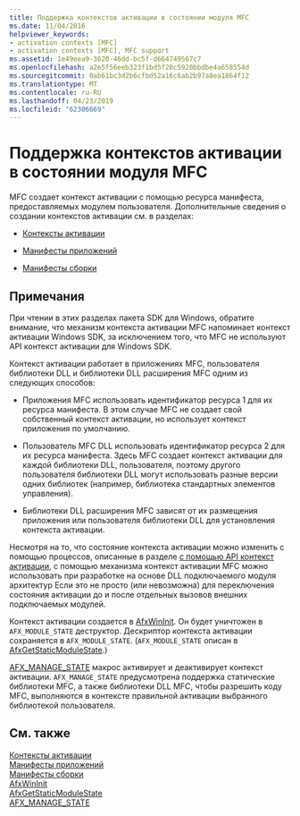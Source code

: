 ```yaml
---
title: Поддержка контекстов активации в состоянии модуля MFC
ms.date: 11/04/2016
helpviewer_keywords:
- activation contexts [MFC]
- activation contexts [MFC], MFC support
ms.assetid: 1e49eea9-3620-46dd-bc5f-d664749567c7
ms.openlocfilehash: a2e5f56eeb323f1bd5f20c5920bbdbe4a658554d
ms.sourcegitcommit: 0ab61bc3d2b6cfbd52a16c6ab2b97a8ea1864f12
ms.translationtype: MT
ms.contentlocale: ru-RU
ms.lasthandoff: 04/23/2019
ms.locfileid: "62306669"
---
```

# <a name="support-for-activation-contexts-in-the-mfc-module-state"></a>Поддержка контекстов активации в состоянии модуля MFC

MFC создает контекст активации с помощью ресурса манифеста, предоставляемых модулем пользователя. Дополнительные сведения о создании контекстов активации см. в разделах:

- [Контексты активации](/windows/desktop/SbsCs/activation-contexts)

- [Манифесты приложений](/windows/desktop/SbsCs/application-manifests)

- [Манифесты сборки](/windows/desktop/SbsCs/assembly-manifests)

## <a name="remarks"></a>Примечания

При чтении в этих разделах пакета SDK для Windows, обратите внимание, что механизм контекста активации MFC напоминает контекст активации Windows SDK, за исключением того, что MFC не используют API контекст активации для Windows SDK.

Контекст активации работает в приложениях MFC, пользователя библиотеки DLL и библиотеки DLL расширения MFC одним из следующих способов:

- Приложения MFC использовать идентификатор ресурса 1 для их ресурса манифеста. В этом случае MFC не создает свой собственный контекст активации, но использует контекст приложения по умолчанию.

- Пользователь MFC DLL использовать идентификатор ресурса 2 для их ресурса манифеста. Здесь MFC создает контекст активации для каждой библиотеки DLL, пользователя, поэтому другого пользователя библиотеки DLL могут использовать разные версии одних библиотек (например, библиотека стандартных элементов управления).

- Библиотеки DLL расширения MFC зависят от их размещения приложения или пользователя библиотеки DLL для установления контекста активации.

Несмотря на то, что состояние контекста активации можно изменить с помощью процессов, описанные в разделе [с помощью API контекст активации](/windows/desktop/SbsCs/using-the-activation-context-api), с помощью механизма контекст активации MFC можно использовать при разработке на основе DLL подключаемого модуля архитектур Если это не просто (или невозможна) для переключения состояния активации до и после отдельных вызовов внешних подключаемых модулей.

Контекст активации создается в [AfxWinInit](../mfc/reference/application-information-and-management.md#afxwininit). Он будет уничтожен в `AFX_MODULE_STATE` деструктор. Дескриптор контекста активации сохраняется в `AFX_MODULE_STATE`. (`AFX_MODULE_STATE` описан в [AfxGetStaticModuleState](reference/extension-dll-macros.md#afxgetstaticmodulestate).)

[AFX_MANAGE_STATE](reference/extension-dll-macros.md#afx_manage_state) макрос активирует и деактивирует контекст активации. `AFX_MANAGE_STATE` предусмотрена поддержка статические библиотеки MFC, а также библиотеки DLL MFC, чтобы разрешить коду MFC, выполняются в контексте правильной активации выбранного библиотекой пользователя.

## <a name="see-also"></a>См. также

[Контексты активации](/windows/desktop/SbsCs/activation-contexts)<br/>
[Манифесты приложений](/windows/desktop/SbsCs/application-manifests)<br/>
[Манифесты сборки](/windows/desktop/SbsCs/assembly-manifests)<br/>
[AfxWinInit](../mfc/reference/application-information-and-management.md#afxwininit)<br/>
[AfxGetStaticModuleState](reference/extension-dll-macros.md#afxgetstaticmodulestate)<br/>
[AFX_MANAGE_STATE](reference/extension-dll-macros.md#afx_manage_state)
